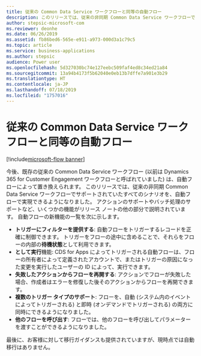 ```yaml
---
title: 従来の Common Data Service ワークフローと同等の自動フロー
description: このリリースでは、従来の非同期 Common Data Service ワークフローでサポートされていたすべてのシナリオを、自動フローで実現できるようになりました。
author: stepsic-microsoft-com
ms.reviewer: deonhe
ms.date: 06/26/2019
ms.assetid: fb86bed6-565e-e911-a973-000d3a1c79c5
ms.topic: article
ms.service: business-applications
ms.author: stepsic
audience: Power user
ms.openlocfilehash: 5d327030bc74e127eebc509faf4ed8c34ed21a84
ms.sourcegitcommit: 13a94b4173f5b62040e0eb13b7dffe7a901e3b29
ms.translationtype: HT
ms.contentlocale: ja-JP
ms.lasthandoff: 07/18/2019
ms.locfileid: "1757016"
---
```

# <a name="automated-flow-parity-with-classic-common-data-service-workflows"></a>従来の Common Data Service ワークフローと同等の自動フロー

[!include[microsoft-flow banner](../includes/microsoft-flow.md)]

今後、既存の従来の Common Data Service ワークフロー (以前は Dynamics 365 for Customer Engagement ワークフローと呼ばれていました) は、自動フローによって置き換えられます。 このリリースでは、従来の非同期 Common Data Service ワークフローでサポートされていたすべてのシナリオを、自動フローで実現できるようになりました。 アクションのサポートやバッチ処理のサポートなど、いくつかの機能がリリース ノートの他の部分で説明されています。 自動フローの新機能の一覧を次に示します。

- **トリガーにフィルターを提供する**: 自動フローをトリガーするレコードを正確に制御できます。 トリガーをフローの途中に含めることで、それらをフローの内部の**待機状態**として利用できます。
- **として実行**機能: CDS for Apps によってトリガーされる自動フローは、フローの所有者によって定義されたアカウントで、またはトリガーの原因になった変更を実行したユーザーの ID によって、実行できます。
- **失敗したアクションからフローを再開する**: アクションでフローが失敗した場合、作成者はエラーを修復した後そのアクションからフローを再開できます。
- **複数のトリガー タイプのサポート**: フローを、自動 (システム内のイベントによってトリガーされる) と即時 (オンデマンドでトリガーされる) の両方に同時にできるようになりました。
- **他のフローを呼び出す**: フローでは、他のフローを呼び出してパラメーターを渡すことができるようになりました。

最後に、お客様に対して移行ガイダンスも提供されていますが、現時点では自動移行はありません。
